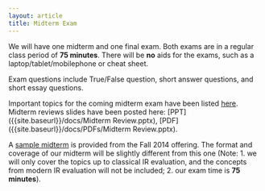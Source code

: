 ```yaml
---
layout: article
title: Midterm Exam
---
```


We will have one midterm and one final exam. Both exams are in a regular class period of **75 minutes**. There will be **no** aids for the exams, such as a laptop/tablet/mobilephone or cheat sheet.

Exam questions include True/False question, short answer questions, and short essay questions. 

Important topics for the coming midterm exam have been listed [here]({{site.baseurl}}/midterm-list). Midterm reviews slides have been posted here: [PPT]({{site.baseurl}}/docs/Midterm Review.pptx), [PDF]({{site.baseurl}}/docs/PDFs/Midterm Review.pptx).

A [sample midterm]({{site.baseurl}}/docs/midterm/midterm-solution-2014Fall.pdf) is provided from the Fall 2014 offering. The format and coverage of our midterm will be slightly different from this one (Note: 1. we will only cover the topics up to classical IR evaluation, and the concepts from modern IR evaluation will not be included; 2. our exam time is **75 minutes**).  





